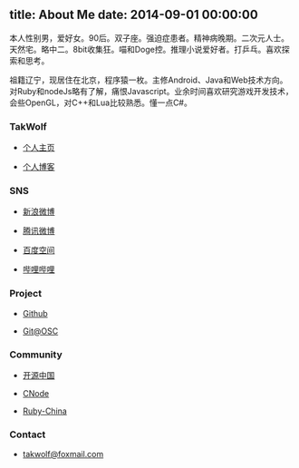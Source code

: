 title: About Me
date: 2014-09-01 00:00:00
---

本人性别男，爱好女。90后。双子座。强迫症患者。精神病晚期。二次元人士。天然宅。略中二。8bit收集狂。喵和Doge控。推理小说爱好者。打乒乓。喜欢探索和思考。

祖籍辽宁，现居住在北京，程序猿一枚。主修Android、Java和Web技术方向。对Ruby和nodeJs略有了解，痛恨Javascript。业余时间喜欢研究游戏开发技术，会些OpenGL，对C++和Lua比较熟悉。懂一点C#。

### TakWolf ###

- [个人主页](http://takwolf.com)

- [个人博客](http://blog.takwolf.com)

### SNS ###

- [新浪微博](http://weibo.com/takwolf)

- [腾讯微博](http://t.qq.com/takwolf)

- [百度空间](http://www.baidu.com/p/英雄E幻影狼人)

- [哔哩哔哩](http://space.bilibili.com/445245) 

### Project ###

- [Github](https://github.com/takwolf)

- [Git@OSC](http://git.oschina.net/takwolf)

### Community ###

- [开源中国](http://my.oschina.net/takwolf)

- [CNode](https://cnodejs.org/user/TakWolf)

- [Ruby-China](https://ruby-china.org/takwolf)

### Contact ###

- takwolf@foxmail.com

